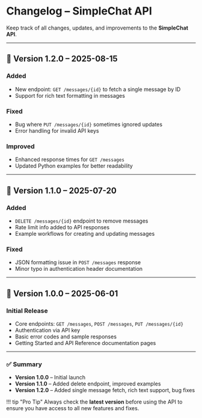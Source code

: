 # Changelog – SimpleChat API

Keep track of all changes, updates, and improvements to the **SimpleChat API**.

---

## 📅 Version 1.2.0 – 2025-08-15

### Added
- New endpoint: `GET /messages/{id}` to fetch a single message by ID  
- Support for rich text formatting in messages  

### Fixed
- Bug where `PUT /messages/{id}` sometimes ignored updates  
- Error handling for invalid API keys  

### Improved
- Enhanced response times for `GET /messages`  
- Updated Python examples for better readability

---

## 📅 Version 1.1.0 – 2025-07-20

### Added
- `DELETE /messages/{id}` endpoint to remove messages  
- Rate limit info added to API responses  
- Example workflows for creating and updating messages  

### Fixed
- JSON formatting issue in `POST /messages` response  
- Minor typo in authentication header documentation

---

## 📅 Version 1.0.0 – 2025-06-01

### Initial Release
- Core endpoints: `GET /messages`, `POST /messages`, `PUT /messages/{id}`  
- Authentication via API key  
- Basic error codes and sample responses  
- Getting Started and API Reference documentation pages

---

### ✅ Summary

- **Version 1.0.0** – Initial launch  
- **Version 1.1.0** – Added delete endpoint, improved examples  
- **Version 1.2.0** – Added single message fetch, rich text support, bug fixes  

!!! tip "Pro Tip"
    Always check the **latest version** before using the API to ensure you have access to all new features and fixes.
